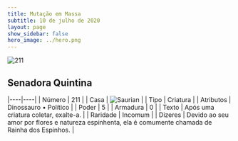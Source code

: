 ```yaml
---
title: Mutação em Massa
subtitle: 10 de julho de 2020
layout: page
show_sidebar: false
hero_image: ../hero.png
---
```


![211](https://cdn.keyforgegame.com/media/card_front/pt/479_211_V43QR4XQXW2J_pt.png)

## Senadora Quintina

|----|----|
| Número | 211 |
| Casa | ![Saurian](https://archonarcana.com/images/thumb/9/9e/Saurian_P.png/22px-Saurian_P.png "Sauro") |
| Tipo | Criatura |
| Atributos | Dinossauro • Político |
| Poder | 5 |
| Armadura | 0 |
| Texto | Após uma criatura coletar, exalte-a. |
| Raridade | Incomum |
| Dizeres | Devido ao seu amor por flores e natureza espinhenta, ela é comumente chamada  de Rainha dos Espinhos. |
